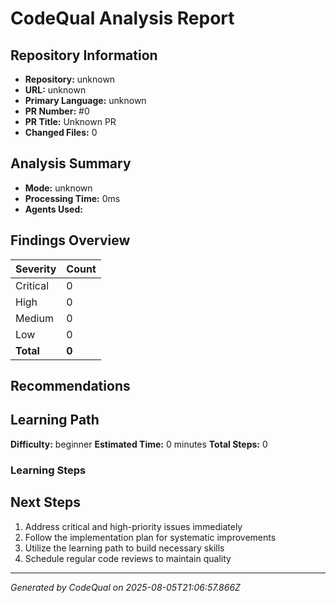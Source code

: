 # CodeQual Analysis Report

## Repository Information
- **Repository:** unknown
- **URL:** unknown
- **Primary Language:** unknown
- **PR Number:** #0
- **PR Title:** Unknown PR
- **Changed Files:** 0

## Analysis Summary
- **Mode:** unknown
- **Processing Time:** 0ms
- **Agents Used:** 

## Findings Overview
| Severity | Count |
|----------|-------|
| Critical | 0 |
| High     | 0 |
| Medium   | 0 |
| Low      | 0 |
| **Total**| **0** |

## Recommendations


## Learning Path
**Difficulty:** beginner
**Estimated Time:** 0 minutes
**Total Steps:** 0

### Learning Steps


## Next Steps
1. Address critical and high-priority issues immediately
2. Follow the implementation plan for systematic improvements
3. Utilize the learning path to build necessary skills
4. Schedule regular code reviews to maintain quality

---
*Generated by CodeQual on 2025-08-05T21:06:57.866Z*

